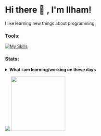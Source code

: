 # Hi there 👋 , I'm Ilham! 
I like learning new things about programming
### Tools:
[![My Skills](https://skillicons.dev/icons?i=html,css,js,c,py,nodejs,tailwind,react)](https://skillicons.dev)
### Stats:
<details>
 <summary><strong>What i am learning/working on these days</strong></summary>
    - 🌱 I’m currently learning JavaScript, Phyton, C</br>
    - 👯 I’m looking to collaborate on Automation Project, Web. </br>
    - 🤔 I’m looking for help with master of programming. hehe </br>
    - 💬 Ask me about anything.</br>
    - 📫 How to reach me: <a href="grangerfb31@gmail.com">Email me!</a>  </br>
    - 😄 Pronouns: He/Him </br>
    - ⚡ Fun fact: im a maiden </br>
</details>
<p>
    <img src="https://github-readme-stats.vercel.app/api?username=WildsXD&hide=contribs,prs&show_icons=true&hide_border=true&title_color=000" />
    <img src="https://github-readme-stats.vercel.app/api/top-langs/?username=WildsXD&layout=compact" height=180 />
</p>
